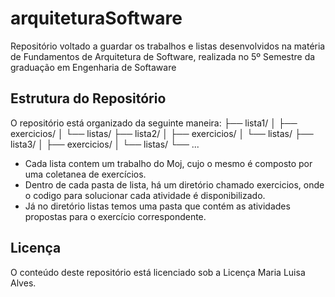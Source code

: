 # arquiteturaSoftware
Repositório voltado a guardar os trabalhos e listas desenvolvidos na matéria de Fundamentos de Arquitetura de Software, realizada no 5º Semestre da graduação em Engenharia de Softaware

## Estrutura do Repositório
O repositório está organizado da seguinte maneira:
├── lista1/
│   ├── exercicios/
│   └── listas/
├── lista2/
│   ├── exercicios/
│   └── listas/
├── lista3/
│   ├── exercicios/
│   └── listas/
└── ...
- Cada lista contem um trabalho do Moj, cujo o mesmo é composto por uma coletanea de exercícios.
- Dentro de cada pasta de lista, há um diretório chamado exercicios, onde o codigo para solucionar cada atividade é disponibilizado.
- Já no diretório listas temos uma pasta que contém as atividades propostas para o exercício correspondente.
## Licença
O conteúdo deste repositório está licenciado sob a Licença Maria Luisa Alves. 
